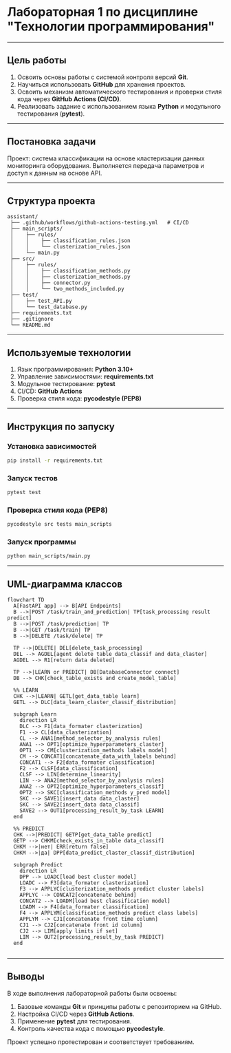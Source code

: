 # Лабораторная 1 по дисциплине "Технологии программирования"

---

## Цель работы
1. Освоить основы работы с системой контроля версий **Git**.  
2. Научиться использовать **GitHub** для хранения проектов.  
3. Освоить механизм автоматического тестирования и проверки стиля кода через **GitHub Actions (CI/CD)**.  
4. Реализовать задание с использованием языка **Python** и модульного тестирования (**pytest**).  

---

## Постановка задачи
Проект: система классификации на основе кластеризации данных мониторинга оборудования.
Выполняется передача параметров и доступ к данным на основе API.

---

## Структура проекта
```
assistant/
 ├── .github/workflows/github-actions-testing.yml   # CI/CD
 ├── main_scripts/
 │    ├── rules/
 │    │    ├── classification_rules.json
 │    │    └── clusterization_rules.json
 │    └── main.py
 ├── src/
 │    ├── rules/
 │    │    ├── classification_methods.py
 │    │    ├── clusterization_methods.py
 │    │    ├── connector.py
 │    │    └── two_methods_included.py
 ├── test/
 │    ├── test_API.py
 │    └── test_database.py
 ├── requirements.txt
 ├── .gitignore
 └── README.md
```

---

## Используемые технологии
1. Язык программирования: **Python 3.10+**  
2. Управление зависимостями: **requirements.txt**  
3. Модульное тестирование: **pytest**   
4. CI/CD: **GitHub Actions**  
5. Проверка стиля кода: **pycodestyle (PEP8)**

---

## Инструкция по запуску

### Установка зависимостей
```bash
pip install -r requirements.txt
```

### Запуск тестов
```bash
pytest test
```

### Проверка стиля кода (PEP8)
```bash
pycodestyle src tests main_scripts
```

### Запуск программы
```bash
python main_scripts/main.py
```

---

## UML-диаграмма классов
```mermaid
flowchart TD
  A[FastAPI app] --> B[API Endpoints]
  B -->|POST /task/train_and_prediction| TP[task_processing result predict]
  B -->|POST /task/prediction| TP
  B -->|GET /task/train| TP
  B -->|DELETE /task/delete| TP

  TP -->|DELETE| DEL[delete_task_processing]
  DEL --> AGDEL[agent delete table data_classif and data_claster]
  AGDEL --> R1[return data deleted]

  TP -->|LEARN or PREDICT| DB[DatabaseConnector connect]
  DB --> CHK[check_table_exists and create_model_table]

  %% LEARN
  CHK -->|LEARN| GETL[get_data_table learn]
  GETL --> DLC[data_learn_claster_classif_distribution]

  subgraph Learn
    direction LR
    DLC --> F1[data_formater clasterization]
    F1 --> CL[data_clasterization]
    CL --> ANA1[method_selector_by_analysis rules]
    ANA1 --> OPT1[optimize_hyperparameters_claster]
    OPT1 --> CM[clusterization_methods labels model]
    CM --> CONCAT1[concatenate_data_with_labels behind]
    CONCAT1 --> F2[data_formater classification]
    F2 --> CLSF[data_classification]
    CLSF --> LIN[determine_linearity]
    LIN --> ANA2[method_selector_by_analysis rules]
    ANA2 --> OPT2[optimize_hyperparameters_classif]
    OPT2 --> SKC[classification_methods y_pred model]
    SKC --> SAVE1[insert_data data_claster]
    SKC --> SAVE2[insert_data data_classif]
    SAVE2 --> OUT1[processing_result_by_task LEARN]
  end

  %% PREDICT
  CHK -->|PREDICT| GETP[get_data_table predict]
  GETP --> CHKM[check_exists_in_table data_classif]
  CHKM -->|нет| ERR[return false]
  CHKM -->|да| DPP[data_predict_claster_classif_distribution]

  subgraph Predict
    direction LR
    DPP --> LOADC[load best cluster model]
    LOADC --> F3[data_formater clasterization]
    F3 --> APPLYC[clusterization_methods predict cluster labels]
    APPLYC --> CONCAT2[concatenate behind]
    CONCAT2 --> LOADM[load best classification model]
    LOADM --> F4[data_formater classification]
    F4 --> APPLYM[classification_methods predict class labels]
    APPLYM --> CJ1[concatenate front time column]
    CJ1 --> CJ2[concatenate front id column]
    CJ2 --> LIM[apply limits if set]
    LIM --> OUT2[processing_result_by_task PREDICT]
  end


```

---

## Выводы
В ходе выполнения лабораторной работы были освоены:  
1. Базовые команды **Git** и принципы работы с репозиторием на GitHub.  
2. Настройка CI/CD через **GitHub Actions**.
3. Применение **pytest** для тестирования.
4. Контроль качества кода с помощью **pycodestyle**.

Проект успешно протестирован и соответствует требованиям.  